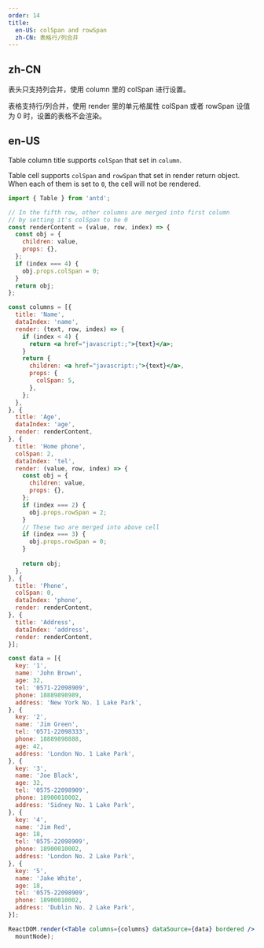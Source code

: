 ```yaml
---
order: 14
title:
  en-US: colSpan and rowSpan
  zh-CN: 表格行/列合并
---
```


## zh-CN

表头只支持列合并，使用 column 里的 colSpan 进行设置。

表格支持行/列合并，使用 render 里的单元格属性 colSpan 或者 rowSpan 设值为 0 时，设置的表格不会渲染。

## en-US

Table column title supports `colSpan` that set in `column`.

Table cell supports `colSpan` and `rowSpan` that set in render return object. When each of them is set to `0`, the cell will not be rendered.

````jsx
import { Table } from 'antd';

// In the fifth row, other columns are merged into first column
// by setting it's colSpan to be 0
const renderContent = (value, row, index) => {
  const obj = {
    children: value,
    props: {},
  };
  if (index === 4) {
    obj.props.colSpan = 0;
  }
  return obj;
};

const columns = [{
  title: 'Name',
  dataIndex: 'name',
  render: (text, row, index) => {
    if (index < 4) {
      return <a href="javascript:;">{text}</a>;
    }
    return {
      children: <a href="javascript:;">{text}</a>,
      props: {
        colSpan: 5,
      },
    };
  },
}, {
  title: 'Age',
  dataIndex: 'age',
  render: renderContent,
}, {
  title: 'Home phone',
  colSpan: 2,
  dataIndex: 'tel',
  render: (value, row, index) => {
    const obj = {
      children: value,
      props: {},
    };
    if (index === 2) {
      obj.props.rowSpan = 2;
    }
    // These two are merged into above cell
    if (index === 3) {
      obj.props.rowSpan = 0;
    }
   
    return obj;
  },
}, {
  title: 'Phone',
  colSpan: 0,
  dataIndex: 'phone',
  render: renderContent,
}, {
  title: 'Address',
  dataIndex: 'address',
  render: renderContent,
}];

const data = [{
  key: '1',
  name: 'John Brown',
  age: 32,
  tel: '0571-22098909',
  phone: 18889898989,
  address: 'New York No. 1 Lake Park',
}, {
  key: '2',
  name: 'Jim Green',
  tel: '0571-22098333',
  phone: 18889898888,
  age: 42,
  address: 'London No. 1 Lake Park',
}, {
  key: '3',
  name: 'Joe Black',
  age: 32,
  tel: '0575-22098909',
  phone: 18900010002,
  address: 'Sidney No. 1 Lake Park',
}, {
  key: '4',
  name: 'Jim Red',
  age: 18,
  tel: '0575-22098909',
  phone: 18900010002,
  address: 'London No. 2 Lake Park',
}, {
  key: '5',
  name: 'Jake White',
  age: 18,
  tel: '0575-22098909',
  phone: 18900010002,
  address: 'Dublin No. 2 Lake Park',
}];

ReactDOM.render(<Table columns={columns} dataSource={data} bordered />,
  mountNode);
````
